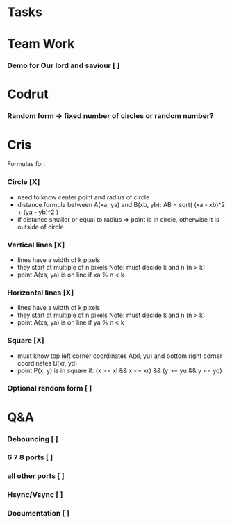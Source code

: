 # Tasks

# Team Work
### Demo for Our lord and saviour [ ]

# Codrut
### Random form -> fixed number of circles or random number?

# Cris

Formulas for:
### Circle [X]
- need to know center point and radius of circle
- distance formula between A(xa, ya) and B(xb, yb):
AB = sqrt( (xa - xb)^2 + (ya - yb)^2 )
- if distance smaller or equal to radius => point is in circle, otherwise it is outside of circle

### Vertical lines [X]
- lines have a width of k pixels
- they start at multiple of n pixels
Note: must decide k and n (n > k)
- point A(xa, ya) is on line if xa % n < k 

### Horizontal lines [X]
- lines have a width of k pixels
- they start at multiple of n pixels
Note: must decide k and n (n > k)
- point A(xa, ya) is on line if ya % n < k

### Square [X]
- must know top left corner coordinates A(xl, yu) and bottom right corner coordinates B(xr, yd)
- point P(x, y) is in square if:
(x >= xl && x <= xr) && (y >= yu && y <= yd)

### Optional random form [ ]


# Q&A
### Debouncing [ ]
### 6 7 8 ports [ ]
### all other ports [ ]
### Hsync/Vsync [ ]
### Documentation [ ]
